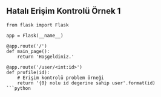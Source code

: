 ## Hatalı Erişim Kontrolü Örnek 1

```
from flask import Flask

app = Flask(__name__)

@app.route('/')
def main_page():
    return 'Hoşgeldiniz.'

@app.route('/user/<int:id>')
def profile(id):
    # Erişim kontrolü problem örneği
    return '{0} nolu id degerine sahip user'.format(id)
```python
